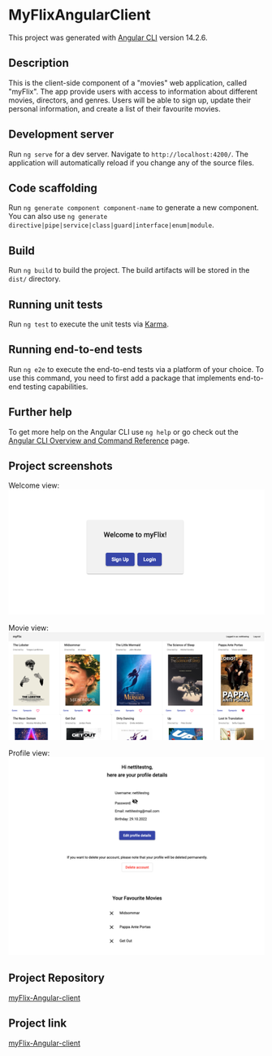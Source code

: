 # MyFlixAngularClient

This project was generated with [Angular CLI](https://github.com/angular/angular-cli) version 14.2.6.

## Description
This is the client-side component of a "movies" web application, called "myFlix". The app provide users with access to information about different movies, directors, and genres. Users will be able to sign up, update their personal information, and create a list of their favourite movies.

## Development server

Run `ng serve` for a dev server. Navigate to `http://localhost:4200/`. The application will automatically reload if you change any of the source files.

## Code scaffolding

Run `ng generate component component-name` to generate a new component. You can also use `ng generate directive|pipe|service|class|guard|interface|enum|module`.

## Build

Run `ng build` to build the project. The build artifacts will be stored in the `dist/` directory.

## Running unit tests

Run `ng test` to execute the unit tests via [Karma](https://karma-runner.github.io).

## Running end-to-end tests

Run `ng e2e` to execute the end-to-end tests via a platform of your choice. To use this command, you need to first add a package that implements end-to-end testing capabilities.

## Further help

To get more help on the Angular CLI use `ng help` or go check out the [Angular CLI Overview and Command Reference](https://angular.io/cli) page.

## Project screenshots

Welcome view:
![](/screenshots/welcome_view.png)

Movie view:
![](/screenshots/movie_view.png)

Profile view:
![](/screenshots/profile_view.png)

## Project Repository
[myFlix-Angular-client](https://github.com/netti-w/myFlix-Angular-client)

## Project link
[myFlix-Angular-client](https://netti-w.github.io/myFlix-Angular-client/welcome)
